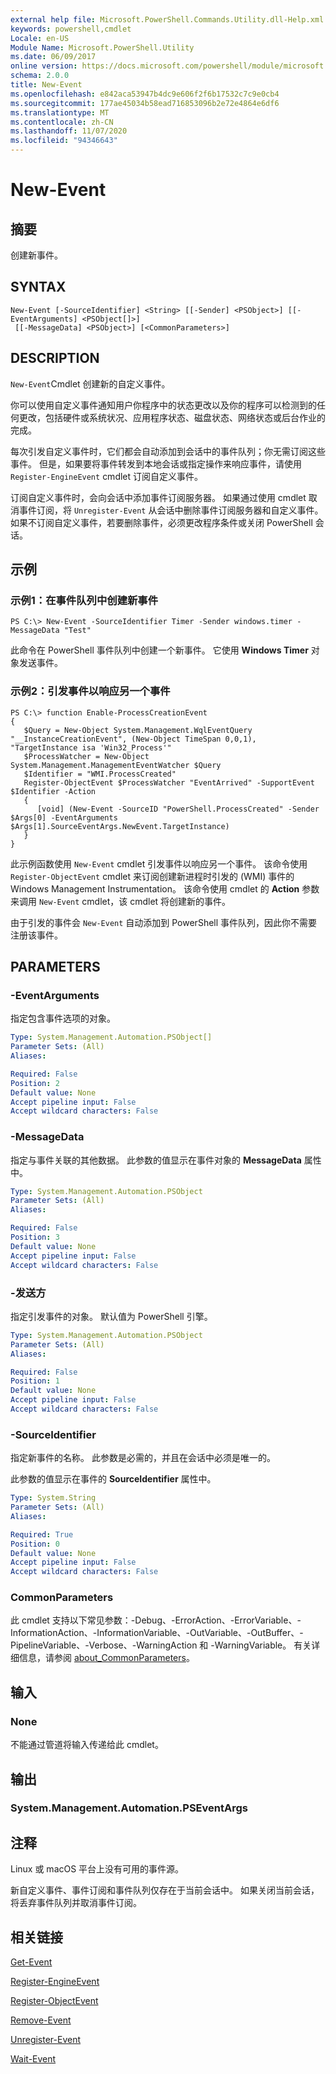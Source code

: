 ```yaml
---
external help file: Microsoft.PowerShell.Commands.Utility.dll-Help.xml
keywords: powershell,cmdlet
Locale: en-US
Module Name: Microsoft.PowerShell.Utility
ms.date: 06/09/2017
online version: https://docs.microsoft.com/powershell/module/microsoft.powershell.utility/new-event?view=powershell-7&WT.mc_id=ps-gethelp
schema: 2.0.0
title: New-Event
ms.openlocfilehash: e842aca53947b4dc9e606f2f6b17532c7c9e0cb4
ms.sourcegitcommit: 177ae45034b58ead716853096b2e72e4864e6df6
ms.translationtype: MT
ms.contentlocale: zh-CN
ms.lasthandoff: 11/07/2020
ms.locfileid: "94346643"
---
```

# New-Event

## 摘要
创建新事件。

## SYNTAX

```
New-Event [-SourceIdentifier] <String> [[-Sender] <PSObject>] [[-EventArguments] <PSObject[]>]
 [[-MessageData] <PSObject>] [<CommonParameters>]
```

## DESCRIPTION

`New-Event`Cmdlet 创建新的自定义事件。

你可以使用自定义事件通知用户你程序中的状态更改以及你的程序可以检测到的任何更改，包括硬件或系统状况、应用程序状态、磁盘状态、网络状态或后台作业的完成。

每次引发自定义事件时，它们都会自动添加到会话中的事件队列；你无需订阅这些事件。 但是，如果要将事件转发到本地会话或指定操作来响应事件，请使用 `Register-EngineEvent` cmdlet 订阅自定义事件。

订阅自定义事件时，会向会话中添加事件订阅服务器。 如果通过使用 cmdlet 取消事件订阅，将 `Unregister-Event` 从会话中删除事件订阅服务器和自定义事件。 如果不订阅自定义事件，若要删除事件，必须更改程序条件或关闭 PowerShell 会话。

## 示例

### 示例1：在事件队列中创建新事件

```
PS C:\> New-Event -SourceIdentifier Timer -Sender windows.timer -MessageData "Test"
```

此命令在 PowerShell 事件队列中创建一个新事件。 它使用 **Windows Timer** 对象发送事件。

### 示例2：引发事件以响应另一个事件

```
PS C:\> function Enable-ProcessCreationEvent
{
   $Query = New-Object System.Management.WqlEventQuery "__InstanceCreationEvent", (New-Object TimeSpan 0,0,1), "TargetInstance isa 'Win32_Process'"
   $ProcessWatcher = New-Object System.Management.ManagementEventWatcher $Query
   $Identifier = "WMI.ProcessCreated"
   Register-ObjectEvent $ProcessWatcher "EventArrived" -SupportEvent $Identifier -Action
   {
      [void] (New-Event -SourceID "PowerShell.ProcessCreated" -Sender $Args[0] -EventArguments $Args[1].SourceEventArgs.NewEvent.TargetInstance)
   }
}
```

此示例函数使用 `New-Event` cmdlet 引发事件以响应另一个事件。 该命令使用 `Register-ObjectEvent` cmdlet 来订阅创建新进程时引发的 (WMI) 事件的 Windows Management Instrumentation。 该命令使用 cmdlet 的 **Action** 参数来调用 `New-Event` cmdlet，该 cmdlet 将创建新的事件。

由于引发的事件会 `New-Event` 自动添加到 PowerShell 事件队列，因此你不需要注册该事件。

## PARAMETERS

### -EventArguments

指定包含事件选项的对象。

```yaml
Type: System.Management.Automation.PSObject[]
Parameter Sets: (All)
Aliases:

Required: False
Position: 2
Default value: None
Accept pipeline input: False
Accept wildcard characters: False
```

### -MessageData

指定与事件关联的其他数据。 此参数的值显示在事件对象的 **MessageData** 属性中。

```yaml
Type: System.Management.Automation.PSObject
Parameter Sets: (All)
Aliases:

Required: False
Position: 3
Default value: None
Accept pipeline input: False
Accept wildcard characters: False
```

### -发送方

指定引发事件的对象。 默认值为 PowerShell 引擎。

```yaml
Type: System.Management.Automation.PSObject
Parameter Sets: (All)
Aliases:

Required: False
Position: 1
Default value: None
Accept pipeline input: False
Accept wildcard characters: False
```

### -SourceIdentifier

指定新事件的名称。 此参数是必需的，并且在会话中必须是唯一的。

此参数的值显示在事件的 **SourceIdentifier** 属性中。

```yaml
Type: System.String
Parameter Sets: (All)
Aliases:

Required: True
Position: 0
Default value: None
Accept pipeline input: False
Accept wildcard characters: False
```

### CommonParameters

此 cmdlet 支持以下常见参数：-Debug、-ErrorAction、-ErrorVariable、-InformationAction、-InformationVariable、-OutVariable、-OutBuffer、-PipelineVariable、-Verbose、-WarningAction 和 -WarningVariable。 有关详细信息，请参阅 [about_CommonParameters](https://go.microsoft.com/fwlink/?LinkID=113216)。

## 输入

### None

不能通过管道将输入传递给此 cmdlet。

## 输出

### System.Management.Automation.PSEventArgs

## 注释

Linux 或 macOS 平台上没有可用的事件源。

新自定义事件、事件订阅和事件队列仅存在于当前会话中。
如果关闭当前会话，将丢弃事件队列并取消事件订阅。

## 相关链接

[Get-Event](Get-Event.md)

[Register-EngineEvent](Register-EngineEvent.md)

[Register-ObjectEvent](Register-ObjectEvent.md)

[Remove-Event](Remove-Event.md)

[Unregister-Event](Unregister-Event.md)

[Wait-Event](Wait-Event.md)
